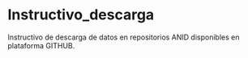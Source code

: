 # Instructivo_descarga
Instructivo de descarga de datos en repositorios ANID disponibles en plataforma GITHUB.
